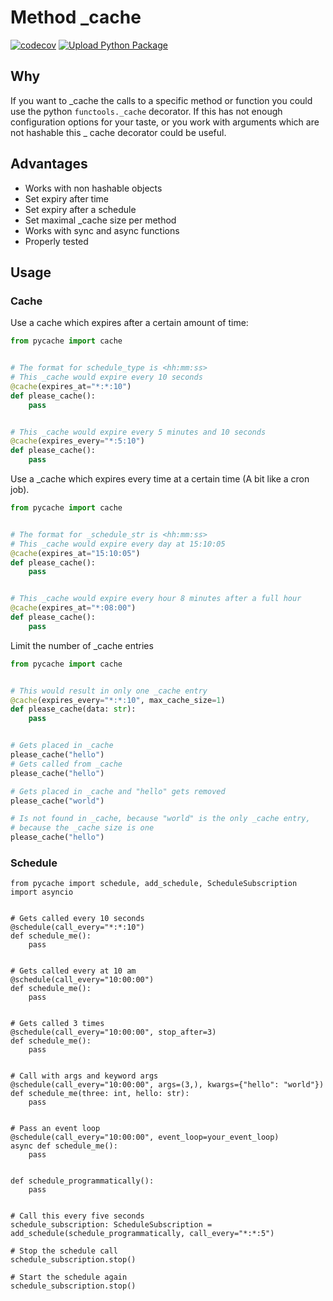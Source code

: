 # Method _cache

[![codecov](https://codecov.io/gh/HuiiBuh/pycache/branch/master/graph/badge.svg?token=WYBEMXAQVO)](https://codecov.io/gh/HuiiBuh/pycache)
[![Upload Python Package](https://github.com/HuiiBuh/pycache/actions/workflows/publish.yml/badge.svg)](https://github.com/HuiiBuh/pycache/actions/workflows/publish.yml)

## Why

If you want to _cache the calls to a specific method or function you could use the python `functools._cache` decorator.
If this has not enough configuration options for your taste, or you work with arguments which are not hashable this _
cache decorator could be useful.

## Advantages

+ Works with non hashable objects
+ Set expiry after time
+ Set expiry after a schedule
+ Set maximal _cache size per method
+ Works with sync and async functions
+ Properly tested

## Usage

### Cache

Use a cache which expires after a certain amount of time:

```python
from pycache import cache


# The format for schedule_type is <hh:mm:ss>
# This _cache would expire every 10 seconds
@cache(expires_at="*:*:10")
def please_cache():
    pass


# This _cache would expire every 5 minutes and 10 seconds
@cache(expires_every="*:5:10")
def please_cache():
    pass
```

Use a _cache which expires every time at a certain time (A bit like a cron job).

```python
from pycache import cache


# The format for _schedule_str is <hh:mm:ss>
# This _cache would expire every day at 15:10:05
@cache(expires_at="15:10:05")
def please_cache():
    pass


# This _cache would expire every hour 8 minutes after a full hour
@cache(expires_at="*:08:00")
def please_cache():
    pass
```

Limit the number of _cache entries

```python
from pycache import cache


# This would result in only one _cache entry
@cache(expires_every="*:*:10", max_cache_size=1)
def please_cache(data: str):
    pass


# Gets placed in _cache
please_cache("hello")
# Gets called from _cache
please_cache("hello")

# Gets placed in _cache and "hello" gets removed
please_cache("world")

# Is not found in _cache, because "world" is the only _cache entry, 
# because the _cache size is one
please_cache("hello")
```

### Schedule

```python3
from pycache import schedule, add_schedule, ScheduleSubscription
import asyncio


# Gets called every 10 seconds
@schedule(call_every="*:*:10")
def schedule_me():
    pass


# Gets called every at 10 am
@schedule(call_every="10:00:00")
def schedule_me():
    pass


# Gets called 3 times
@schedule(call_every="10:00:00", stop_after=3)
def schedule_me():
    pass


# Call with args and keyword args
@schedule(call_every="10:00:00", args=(3,), kwargs={"hello": "world"})
def schedule_me(three: int, hello: str):
    pass


# Pass an event loop
@schedule(call_every="10:00:00", event_loop=your_event_loop)
async def schedule_me():
    pass


def schedule_programmatically():
    pass


# Call this every five seconds
schedule_subscription: ScheduleSubscription = add_schedule(schedule_programmatically, call_every="*:*:5")

# Stop the schedule call
schedule_subscription.stop()

# Start the schedule again
schedule_subscription.stop()
```
